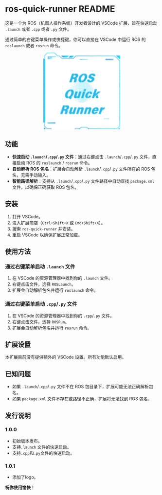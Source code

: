 # ros-quick-runner README

这是一个为 ROS（机器人操作系统）开发者设计的 VSCode 扩展，旨在快速启动 `.launch` 或者 `.cpp` 或者 `.py` 文件。

通过简单的右键菜单操作或快捷键，你可以直接在 VSCode 中运行 ROS 的 `roslaunch` 或者 `rosrun` 命令。
<div style="text-align: center;">
    <img src="./icon/ROS-Quick-Runner.ico" alt="插件logo" style="width: 50%; height: auto;">
</div>

## 功能

- **快速启动 `.launch`/`.cpp`/`.py` 文件**：通过右键点击 `.launch`/`.cpp`/`.py` 文件，直接启动 ROS 的 `roslaunch` / `rosrun` 命令。
- **自动解析 ROS 包名**：扩展会自动解析 `.launch`/`.cpp`/`.py` 文件所在的 ROS 包名，无需手动输入。
- **智能路径解析**：支持从 `.launch`/`.cpp`/`.py` 文件路径中自动查找 `package.xml` 文件，以确保正确获取 ROS 包名。

## 安装

1. 打开 VSCode。
2. 进入扩展商店（`Ctrl+Shift+X` 或 `Cmd+Shift+X`）。
3. 搜索 `ros-quick-runner` 并安装。
4. 重启 VSCode 以确保扩展正常加载。

## 使用方法

### 通过右键菜单启动 `.launch` 文件
1. 在 VSCode 的资源管理器中找到你的 `.launch` 文件。
2. 右键点击文件，选择 `ROSLaunch`。
3. 扩展会自动解析包名并运行 `roslaunch` 命令。

### 通过右键菜单启动 `.cpp`/`.py` 文件
1. 在 VSCode 的资源管理器中找到你的 `.cpp`/`.py` 文件。
2. 右键点击文件，选择 `ROSRun`。
3. 扩展会自动解析包名并运行 `rosrun` 命令。

## 扩展设置

本扩展目前没有提供额外的 VSCode 设置。所有功能默认启用。

## 已知问题

- 如果 `.launch`/`.cpp`/`.py` 文件不在 ROS 包目录下，扩展可能无法正确解析包名。
- 如果 `package.xml` 文件不存在或路径不正确，扩展将无法找到 ROS 包名。

## 发行说明

### 1.0.0
- 初始版本发布。
- 支持`.launch` 文件的快速启动。
- 支持`.cpp`和`.py`文件的快速启动。

### 1.0.1
- 添加了logo。

**祝你使用愉快！**
